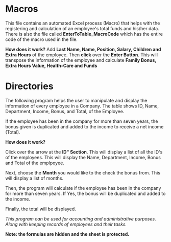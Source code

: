 # Macros

This file contains an automated Excel process (Macro) that helps with the registering and calculation of an employee's total funds and his/her data. There is also the file called **EnterToTable_MacroCode** which has the entire code of the macro used in the file. 

**How does it work?**
Add **Last Name, Name, Position, Salary, Children and Extra Hours** of the employee. Then **click** over the **Enter Button**. This will transpose the information of the employee and calculate **Family Bonus, Extra Hours Value, Health-Care and Funds**

# Directories
The following program helps the user to manipulate and display the information
of every employee in a Company. The table shows ID, Name, Department, Income,
Bonus, and Total, of the Employee. 

If the employee has been in the company for more than seven years, the bonus given 
is duplicated and added to the income to receive a net income (Total).

**How does it work?**

Click over the arrow at the **ID" Section**. This will display a list of all the ID's of the
employees. This will display the Name, Department, Income, Bonus and Total of the emplpoyee.

Next, choose the **Month** you would like to the check the bonus from. This will display a list of months.

Then, the program will calculate if the employee has been in the company for more than seven years.
If Yes, the bonus will be duplicated and added to the income. 

Finally, the total will be displayed.


*This program can be used for accounting and administrative purposes. Along with keeping records
of employees and their tasks.*

**Note: the formulas are hidden and the sheet is protected.**